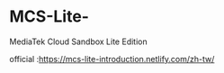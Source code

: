 # MCS-Lite-
MediaTek Cloud Sandbox Lite Edition

official :https://mcs-lite-introduction.netlify.com/zh-tw/
